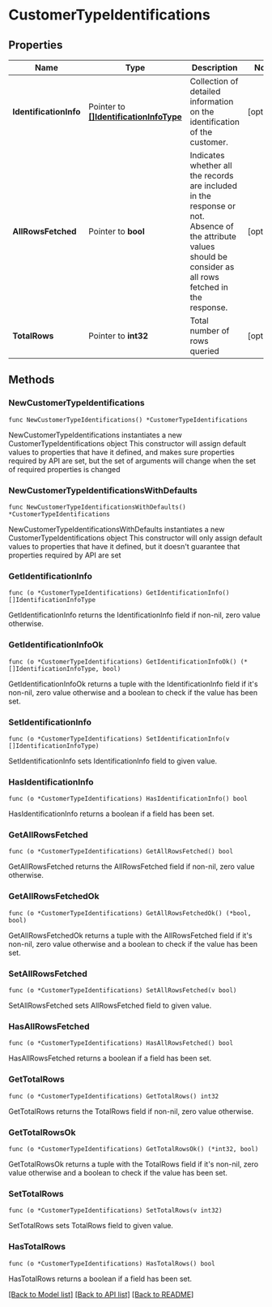 # CustomerTypeIdentifications

## Properties

Name | Type | Description | Notes
------------ | ------------- | ------------- | -------------
**IdentificationInfo** | Pointer to [**[]IdentificationInfoType**](IdentificationInfoType.md) | Collection of detailed information on the identification of the customer. | [optional] 
**AllRowsFetched** | Pointer to **bool** | Indicates whether all the records are included in the response or not. Absence of the attribute values should be consider as all rows fetched in the response. | [optional] 
**TotalRows** | Pointer to **int32** | Total number of rows queried | [optional] 

## Methods

### NewCustomerTypeIdentifications

`func NewCustomerTypeIdentifications() *CustomerTypeIdentifications`

NewCustomerTypeIdentifications instantiates a new CustomerTypeIdentifications object
This constructor will assign default values to properties that have it defined,
and makes sure properties required by API are set, but the set of arguments
will change when the set of required properties is changed

### NewCustomerTypeIdentificationsWithDefaults

`func NewCustomerTypeIdentificationsWithDefaults() *CustomerTypeIdentifications`

NewCustomerTypeIdentificationsWithDefaults instantiates a new CustomerTypeIdentifications object
This constructor will only assign default values to properties that have it defined,
but it doesn't guarantee that properties required by API are set

### GetIdentificationInfo

`func (o *CustomerTypeIdentifications) GetIdentificationInfo() []IdentificationInfoType`

GetIdentificationInfo returns the IdentificationInfo field if non-nil, zero value otherwise.

### GetIdentificationInfoOk

`func (o *CustomerTypeIdentifications) GetIdentificationInfoOk() (*[]IdentificationInfoType, bool)`

GetIdentificationInfoOk returns a tuple with the IdentificationInfo field if it's non-nil, zero value otherwise
and a boolean to check if the value has been set.

### SetIdentificationInfo

`func (o *CustomerTypeIdentifications) SetIdentificationInfo(v []IdentificationInfoType)`

SetIdentificationInfo sets IdentificationInfo field to given value.

### HasIdentificationInfo

`func (o *CustomerTypeIdentifications) HasIdentificationInfo() bool`

HasIdentificationInfo returns a boolean if a field has been set.

### GetAllRowsFetched

`func (o *CustomerTypeIdentifications) GetAllRowsFetched() bool`

GetAllRowsFetched returns the AllRowsFetched field if non-nil, zero value otherwise.

### GetAllRowsFetchedOk

`func (o *CustomerTypeIdentifications) GetAllRowsFetchedOk() (*bool, bool)`

GetAllRowsFetchedOk returns a tuple with the AllRowsFetched field if it's non-nil, zero value otherwise
and a boolean to check if the value has been set.

### SetAllRowsFetched

`func (o *CustomerTypeIdentifications) SetAllRowsFetched(v bool)`

SetAllRowsFetched sets AllRowsFetched field to given value.

### HasAllRowsFetched

`func (o *CustomerTypeIdentifications) HasAllRowsFetched() bool`

HasAllRowsFetched returns a boolean if a field has been set.

### GetTotalRows

`func (o *CustomerTypeIdentifications) GetTotalRows() int32`

GetTotalRows returns the TotalRows field if non-nil, zero value otherwise.

### GetTotalRowsOk

`func (o *CustomerTypeIdentifications) GetTotalRowsOk() (*int32, bool)`

GetTotalRowsOk returns a tuple with the TotalRows field if it's non-nil, zero value otherwise
and a boolean to check if the value has been set.

### SetTotalRows

`func (o *CustomerTypeIdentifications) SetTotalRows(v int32)`

SetTotalRows sets TotalRows field to given value.

### HasTotalRows

`func (o *CustomerTypeIdentifications) HasTotalRows() bool`

HasTotalRows returns a boolean if a field has been set.


[[Back to Model list]](../README.md#documentation-for-models) [[Back to API list]](../README.md#documentation-for-api-endpoints) [[Back to README]](../README.md)


